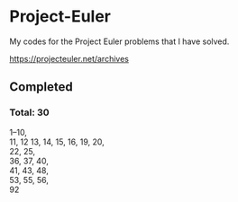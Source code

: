 # Project-Euler

My codes for the Project Euler problems that I have solved.

https://projecteuler.net/archives


## Completed
### Total: 30
1–10,  
11, 12 13, 14, 15, 16, 19, 20,  
22, 25,  
36, 37, 40,  
41, 43, 48,  
53, 55, 56,  
92
